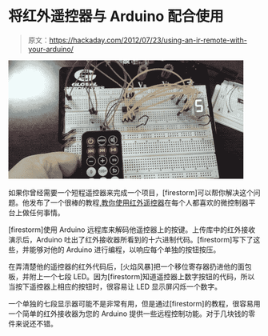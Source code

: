 # 将红外遥控器与 Arduino 配合使用

> 原文：<https://hackaday.com/2012/07/23/using-an-ir-remote-with-your-arduino/>

![](img/b040d6f2c8cbc748e8de7b260a9e9ed0.png "Remote")

如果你曾经需要一个短程遥控器来完成一个项目，[firestorm]可以帮你解决这个问题。他发布了一个很棒的教程[,教你使用红外遥控器](http://www.yourwarrantyisvoid.com/2012/07/10/hardware-remote-control-your-arduino/)在每个人都喜欢的微控制器平台上做任何事情。

[firestorm]使用 Arduino 远程库来解码他遥控器上的按键。上传库中的红外接收演示后，Arduino 吐出了红外接收器所看到的十六进制代码。[firestorm]写下了这些，并能够对他的 Arduino 进行编程，以响应每个单独的按钮按压。

在弄清楚他的遥控器的红外代码后，[火焰风暴]把一个移位寄存器扔进他的面包板，并附上一个七段 LED。因为[firestorm]知道遥控器上数字按钮的代码，所以当按下遥控器上相应的按钮时，很容易让 LED 显示屏闪烁一个数字。

一个单独的七段显示器可能不是非常有用，但是通过[firestorm]的教程，很容易用一个简单的红外接收器为您的 Arduino 提供一些远程控制功能。对于几块钱的零件来说还不错。